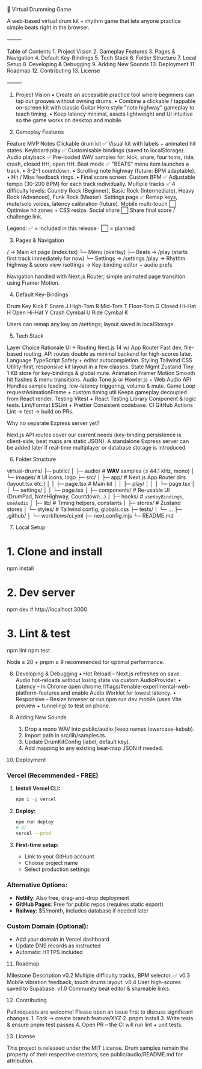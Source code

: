 🥁 Virtual Drumming Game

A web-based virtual drum kit + rhythm game that lets anyone practice simple beats right in the browser.

⸻

Table of Contents
	1.	Project Vision
	2.	Gameplay Features
	3.	Pages & Navigation
	4.	Default Key-Bindings
	5.	Tech Stack
	6.	Folder Structure
	7.	Local Setup
	8.	Developing & Debugging
	9.	Adding New Sounds
	10.	Deployment
	11.	Roadmap
	12.	Contributing
	13.	License

⸻

1. Project Vision
	•	Create an accessible practice tool where beginners can tap out grooves without owning drums.
	•	Combine a clickable / tappable on-screen kit with classic Guitar Hero style "note highway" gameplay to teach timing.
	•	Keep latency minimal, assets lightweight and UI intuitive so the game works on desktop and mobile.

2. Gameplay Features

Feature	MVP	Notes
Clickable drum kit	✅	Visual kit with labels + animated hit states.
Keyboard play	✅	Customisable bindings (saved to localStorage).
Audio playback	✅	Pre-loaded WAV samples for: kick, snare, four toms, ride, crash, closed HH, open HH.
Beat mode	✅	"BEATS" menu item launches a track. • 3-2-1 countdown. • Scrolling note highway (future: BPM adaptable). • Hit / Miss feedback rings. • Final score screen.
Custom BPM	✅	Adjustable tempo (30-200 BPM) for each track individually.
Multiple tracks	✅	4 difficulty levels: Country Rock (Beginner), Basic Rock (Intermediate), Heavy Rock (Advanced), Funk Rock (Master).
Settings page	✅	Remap keys, mute/solo voices, latency calibration (future).
Mobile multi-touch	⬜️	Optimise hit zones + CSS resize.
Social share	⬜️	Share final score / challenge link.

Legend: ✅ = included in this release · ⬜️ = planned

3. Pages & Navigation

/                → Main kit page (index.tsx)
    └─ Menu (overlay)
          ├─ Beats  → /play (starts first track immediately for now)
          └─ Settings → /settings
/play           → Rhythm highway & score view
/settings       → Key-binding editor + audio prefs

Navigation handled with Next.js Router; simple animated page transition using Framer Motion.

4. Default Key-Bindings

Drum	Key
Kick	F
Snare	J
High-Tom	R
Mid-Tom	T
Floor-Tom	G
Closed Hi-Hat	H
Open Hi-Hat	Y
Crash Cymbal	U
Ride Cymbal	K

Users can remap any key on /settings; layout saved in localStorage.

5. Tech Stack

Layer	Choice	Rationale
UI + Routing	Next.js 14 w/ App Router	Fast dev, file-based routing, API routes double as minimal backend for high-scores later.
Language	TypeScript	Safety + editor autocompletion.
Styling	Tailwind CSS	Utility-first, responsive kit layout in a few classes.
State Mgmt	Zustand	Tiny 1 KB store for key-bindings & global mute.
Animation	Framer Motion	Smooth hit flashes & menu transitions.
Audio	Tone.js or Howler.js + Web Audio API	Handles sample loading, low-latency triggering, volume & mute.
Game Loop	requestAnimationFrame + custom timing util	Keeps gameplay decoupled from React render.
Testing	Vitest + React Testing Library	Component & logic tests.
Lint/Format	ESLint + Prettier	Consistent codebase.
CI	GitHub Actions	Lint → test → build on PRs.

Why no separate Express server yet?

Next.js API routes cover our current needs (key-binding persistence is client-side; beat maps are static JSON). A standalone Express server can be added later if real-time multiplayer or database storage is introduced.

6. Folder Structure

virtual-drums/
├─ public/
│   ├─ audio/          # **WAV** samples (≤ 44.1 kHz, mono)
│   └─ images/         # UI icons, logo
├─ src/
│   ├─ app/            # Next.js App Router dirs (layout.tsx etc.)
│   │   ├─ page.tsx    # Main kit
│   │   ├─ play/
│   │   │   └─ page.tsx
│   │   └─ settings/
│   │       └─ page.tsx
│   ├─ components/     # Re-usable UI (DrumPad, NoteHighway, Countdown...)
│   ├─ hooks/          # `useKeyBindings`, `useAudio`
│   ├─ lib/            # Timing helpers, constants
│   ├─ stores/         # Zustand stores
│   └─ styles/         # Tailwind config, globals.css
├─ tests/
│   └─ ...
├─ .github/
│   └─ workflows/ci.yml
├─ next.config.mjs
└─ README.md

7. Local Setup

# 1. Clone and install
npm install

# 2. Dev server
npm dev      # http://localhost:3000

# 3. Lint & test
npm lint
npm test

Node ≥ 20 + pnpm ≥ 9 recommended for optimal performance.

8. Developing & Debugging
	•	Hot Reload – Next.js refreshes on save. Audio hot-reloads without losing state via custom AudioProvider.
	•	Latency – In Chrome open chrome://flags/#enable-experimental-web-platform-features and enable Audio Worklet for lowest latency.
	•	Responsive – Resize browser or run npm run dev:mobile (uses Vite preview + tunneling) to test on phone.

9. Adding New Sounds
	1.	Drop a mono WAV into public/audio (keep names lowercase-kebab).
	2.	Import path in src/lib/samples.ts.
	3.	Update DrumKitConfig (label, default key).
	4.	Add mapping to any existing beat-map JSON if needed.

10. Deployment

### Vercel (Recommended - FREE)

1. **Install Vercel CLI:**
   ```bash
   npm i -g vercel
   ```

2. **Deploy:**
   ```bash
   npm run deploy
   # or
   vercel --prod
   ```

3. **First-time setup:**
   - Link to your GitHub account
   - Choose project name
   - Select production settings

### Alternative Options:

- **Netlify**: Also free, drag-and-drop deployment
- **GitHub Pages**: Free for public repos (requires static export)
- **Railway**: $5/month, includes database if needed later

### Custom Domain (Optional):
- Add your domain in Vercel dashboard
- Update DNS records as instructed
- Automatic HTTPS included

11. Roadmap

Milestone	Description
v0.2	Multiple difficulty tracks, BPM selector. ✅
v0.3	Mobile vibration feedback, touch drums layout.
v0.4	User high-scores saved to Supabase.
v1.0	Community beat editor & shareable links.

12. Contributing

Pull requests are welcome! Please open an issue first to discuss significant changes.
	1.	Fork → create branch feature/XYZ
	2.	pnpm install
	3.	Write tests & ensure pnpm test passes
	4.	Open PR – the CI will run lint + unit tests.

13. License

This project is released under the MIT License. Drum samples remain the property of their respective creators; see public/audio/README.md for attribution.